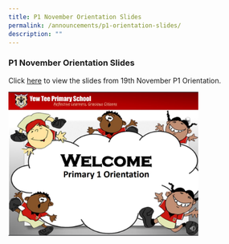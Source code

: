 ```yaml
---
title: P1 November Orientation Slides
permalink: /announcements/p1-orientation-slides/
description: ""
---
```

### P1 November Orientation Slides

Click [here](https://drive.google.com/file/d/1E8IB22Pe12X7bziP94IpyN_5e_pZXDuF/view?usp=sharing) to view the slides from 19th November P1 Orientation.

<img src="/images/p1%20orientation.jpg" 
     style="width:75%">